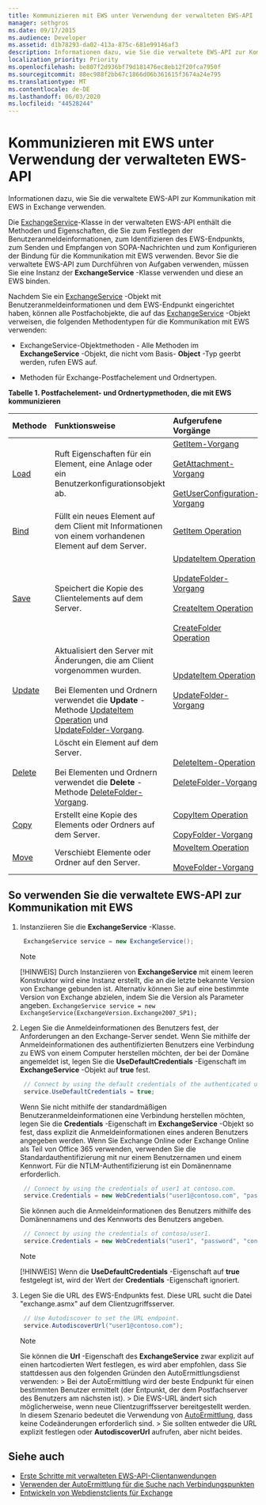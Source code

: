 ```yaml
---
title: Kommunizieren mit EWS unter Verwendung der verwalteten EWS-API
manager: sethgros
ms.date: 09/17/2015
ms.audience: Developer
ms.assetid: d1b78293-da02-413a-875c-681e99146af3
description: Informationen dazu, wie Sie die verwaltete EWS-API zur Kommunikation mit EWS in Exchange verwenden.
localization_priority: Priority
ms.openlocfilehash: be807f2d936bf79d181476ec8eb12f20fca7950f
ms.sourcegitcommit: 88ec988f2bb67c1866d06b361615f3674a24e795
ms.translationtype: MT
ms.contentlocale: de-DE
ms.lasthandoff: 06/03/2020
ms.locfileid: "44528244"
---
```

# <a name="communicate-with-ews-by-using-the-ews-managed-api"></a>Kommunizieren mit EWS unter Verwendung der verwalteten EWS-API

Informationen dazu, wie Sie die verwaltete EWS-API zur Kommunikation mit EWS in Exchange verwenden.
  
Die [ExchangeService](https://msdn.microsoft.com/library/microsoft.exchange.webservices.data.exchangeservice%28v=exchg.80%29.aspx)-Klasse in der verwalteten EWS-API enthält die Methoden und Eigenschaften, die Sie zum Festlegen der Benutzeranmeldeinformationen, zum Identifizieren des EWS-Endpunkts, zum Senden und Empfangen von SOPA-Nachrichten und zum Konfigurieren der Bindung für die Kommunikation mit EWS verwenden. Bevor Sie die verwaltete EWS-API zum Durchführen von Aufgaben verwenden, müssen Sie eine Instanz der **ExchangeService** -Klasse verwenden und diese an EWS binden. 
  
Nachdem Sie ein [ExchangeService](https://msdn.microsoft.com/library/Microsoft.Exchange.WebServices.Data.ExchangeService.aspx) -Objekt mit Benutzeranmeldeinformationen und dem EWS-Endpunkt eingerichtet haben, können alle Postfachobjekte, die auf das [ExchangeService](https://msdn.microsoft.com/library/Microsoft.Exchange.WebServices.Data.ExchangeService.aspx) -Objekt verweisen, die folgenden Methodentypen für die Kommunikation mit EWS verwenden: 
  
- ExchangeService-Objektmethoden - Alle Methoden im **ExchangeService** -Objekt, die nicht vom Basis- **Object** -Typ geerbt werden, rufen EWS auf. 
    
- Methoden für Exchange-Postfachelement und Ordnertypen.
    
**Tabelle 1. Postfachelement- und Ordnertypmethoden, die mit EWS kommunizieren**

|Methode|Funktionsweise|Aufgerufene Vorgänge|
|:-----|:-----|:-----|
|[Load](https://msdn.microsoft.com/library/microsoft.exchange.webservices.data.item.load%28v=exchg.80%29.aspx) <br/> |Ruft Eigenschaften für ein Element, eine Anlage oder ein Benutzerkonfigurationsobjekt ab.  <br/> |[GetItem-Vorgang](https://msdn.microsoft.com/library/e3590b8b-c2a7-4dad-a014-6360197b68e4%28Office.15%29.aspx) <br/><br/> [GetAttachment-Vorgang](https://msdn.microsoft.com/library/24d10a15-b942-415e-9024-a6375708f326%28Office.15%29.aspx) <br/><br/> [GetUserConfiguration-Vorgang](https://msdn.microsoft.com/library/71d50e3c-92bd-435f-8118-b28bb85f8138%28Office.15%29.aspx) <br/> |
|[Bind](https://msdn.microsoft.com/library/microsoft.exchange.webservices.data.item.bind%28v=exchg.80%29.aspx) <br/> |Füllt ein neues Element auf dem Client mit Informationen von einem vorhandenen Element auf dem Server.  <br/> |[GetItem Operation](https://msdn.microsoft.com/library/e3590b8b-c2a7-4dad-a014-6360197b68e4%28Office.15%29.aspx) <br/> |
|[Save](https://msdn.microsoft.com/library/microsoft.exchange.webservices.data.item.save%28v=exchg.80%29.aspx) <br/> |Speichert die Kopie des Clientelements auf dem Server.  <br/> |[UpdateItem Operation](https://msdn.microsoft.com/library/5d027523-e0bc-4da2-b60b-0cb9fc1fdfe4%28Office.15%29.aspx) <br/><br/> [UpdateFolder-Vorgang](https://msdn.microsoft.com/library/3494c996-b834-4813-b1ca-d99642d8b4e7%28Office.15%29.aspx) <br/><br/>[CreateItem Operation](https://msdn.microsoft.com/library/78a52120-f1d0-4ed7-8748-436e554f75b6%28Office.15%29.aspx) <br/><br/>[CreateFolder Operation](https://msdn.microsoft.com/library/6f6c334c-b190-4e55-8f0a-38f2a018d1b3%28Office.15%29.aspx) <br/> |
|[Update](https://msdn.microsoft.com/library/microsoft.exchange.webservices.data.item.update%28v=exchg.80%29.aspx) <br/> |Aktualisiert den Server mit Änderungen, die am Client vorgenommen wurden.<br/><br/>Bei Elementen und Ordnern verwendet die **Update** -Methode [UpdateItem Operation](https://msdn.microsoft.com/library/5d027523-e0bc-4da2-b60b-0cb9fc1fdfe4%28Office.15%29.aspx) und [UpdateFolder-Vorgang](https://msdn.microsoft.com/library/3494c996-b834-4813-b1ca-d99642d8b4e7%28Office.15%29.aspx).  <br/> |[UpdateItem Operation](https://msdn.microsoft.com/library/5d027523-e0bc-4da2-b60b-0cb9fc1fdfe4%28Office.15%29.aspx) <br/><br/>[UpdateFolder-Vorgang](https://msdn.microsoft.com/library/3494c996-b834-4813-b1ca-d99642d8b4e7%28Office.15%29.aspx) <br/> |
|[Delete](https://msdn.microsoft.com/library/microsoft.exchange.webservices.data.item.delete%28v=exchg.80%29.aspx) <br/> |Löscht ein Element auf dem Server.<br/><br/>Bei Elementen und Ordnern verwendet die **Delete** -Methode [DeleteFolder-Vorgang](https://msdn.microsoft.com/library/b0f92682-4895-4bcf-a4a1-e4c2e8403979%28Office.15%29.aspx).  <br/> |[DeleteItem-Operation](https://msdn.microsoft.com/library/3e26c416-fa12-476e-bfd2-5c1f4bb7b348%28Office.15%29.aspx) <br/><br/> [DeleteFolder-Vorgang](https://msdn.microsoft.com/library/b0f92682-4895-4bcf-a4a1-e4c2e8403979%28Office.15%29.aspx) <br/> |
|[Copy](https://msdn.microsoft.com/library/microsoft.exchange.webservices.data.item.copy%28v=exchg.80%29.aspx) <br/> |Erstellt eine Kopie des Elements oder Ordners auf dem Server.  <br/> |[CopyItem Operation](https://msdn.microsoft.com/library/bcc68f9e-d511-4c29-bba6-ed535524624a%28Office.15%29.aspx) <br/><br/> [CopyFolder-Vorgang](https://msdn.microsoft.com/library/c7ea0d68-9793-4144-b378-d99536776db9%28Office.15%29.aspx) <br/> |
|[Move](https://msdn.microsoft.com/library/microsoft.exchange.webservices.data.item.move%28v=exchg.80%29.aspx) <br/> |Verschiebt Elemente oder Ordner auf den Server.  <br/> |[MoveItem Operation](https://msdn.microsoft.com/library/dcf40fa7-7796-4a5c-bf5b-7a509a18d208%28Office.15%29.aspx) <br/><br/> [MoveFolder-Vorgang](https://msdn.microsoft.com/library/c7233966-6c87-4a14-8156-b1610760176d%28Office.15%29.aspx) <br/> |
   
## <a name="to-use-the-ews-managed-api-to-communicate-with-ews"></a>So verwenden Sie die verwaltete EWS-API zur Kommunikation mit EWS

1. Instanziieren Sie die **ExchangeService** -Klasse. 
    
   ```csharp
    ExchangeService service = new ExchangeService();
   ```

   > [!NOTE]
   > [!HINWEIS] Durch Instanziieren von **ExchangeService** mit einem leeren Konstruktor wird eine Instanz erstellt, die an die letzte bekannte Version von Exchange gebunden ist. Alternativ können Sie auf eine bestimmte Version von Exchange abzielen, indem Sie die Version als Parameter angeben. `ExchangeService service = new ExchangeService(ExchangeVersion.Exchange2007_SP1);`
  
2. Legen Sie die Anmeldeinformationen des Benutzers fest, der Anforderungen an den Exchange-Server sendet. Wenn Sie mithilfe der Anmeldeinformationen des authentifizierten Benutzers eine Verbindung zu EWS von einem Computer herstellen möchten, der bei der Domäne angemeldet ist, legen Sie die **UseDefaultCredentials** -Eigenschaft im **ExchangeService** -Objekt auf **true** fest.
    
   ```cs
    // Connect by using the default credentials of the authenticated user.
    service.UseDefaultCredentials = true;
   ```

   Wenn Sie nicht mithilfe der standardmäßigen Benutzeranmeldeinformationen eine Verbindung herstellen möchten, legen Sie die **Credentials** -Eigenschaft im **ExchangeService** -Objekt so fest, dass explizit die Anmeldeinformationen eines anderen Benutzers angegeben werden. Wenn Sie Exchange Online oder Exchange Online als Teil von Office 365 verwenden, verwenden Sie die Standardauthentifizierung mit nur einem Benutzernamen und einem Kennwort. Für die NTLM-Authentifizierung ist ein Domänenname erforderlich. 
    
   ```cs
    // Connect by using the credentials of user1 at contoso.com.
    service.Credentials = new WebCredentials("user1@contoso.com", "password");
   ```

   Sie können auch die Anmeldeinformationen des Benutzers mithilfe des Domänennamens und des Kennworts des Benutzers angeben.
    
   ```cs
    // Connect by using the credentials of contoso/user1.
    service.Credentials = new WebCredentials("user1", "password", "contoso");
   ```

   > [!NOTE]
   > [!HINWEIS] Wenn die **UseDefaultCredentials** -Eigenschaft auf **true** festgelegt ist, wird der Wert der **Credentials** -Eigenschaft ignoriert. 
  
3. Legen Sie die URL des EWS-Endpunkts fest. Diese URL sucht die Datei "exchange.asmx" auf dem Clientzugriffsserver.
    
   ```cs
    // Use Autodiscover to set the URL endpoint.
    service.AutodiscoverUrl("user1@contoso.com");
   ```

   > [!NOTE]
   >  Sie können die **Url** -Eigenschaft des **ExchangeService** zwar explizit auf einen hartcodierten Wert festlegen, es wird aber empfohlen, dass Sie stattdessen aus den folgenden Gründen den AutoErmittlungsdienst verwenden: >  Bei der AutoErmittlung wird der beste Endpunkt für einen bestimmten Benutzer ermittelt (der Entpunkt, der dem Postfachserver des Benutzers am nächsten ist). >  Die EWS-URL ändert sich möglicherweise, wenn neue Clientzugriffsserver bereitgestellt werden. In diesem Szenario bedeutet die Verwendung von [AutoErmittlung](autodiscover-for-exchange.md), dass keine Codeänderungen erforderlich sind. >  Sie sollten entweder die URL explizit festlegen oder **AutodiscoverUrl** aufrufen, aber nicht beides. 
  
## <a name="see-also"></a>Siehe auch

- [Erste Schritte mit verwalteten EWS-API-Clientanwendungen](get-started-with-ews-managed-api-client-applications.md) 
- [Verwenden der AutoErmittlung für die Suche nach Verbindungspunkten](how-to-use-autodiscover-to-find-connection-points.md)   
- [Entwickeln von Webdienstclients für Exchange](develop-web-service-clients-for-exchange.md)
    

